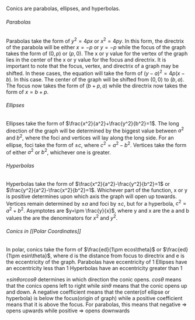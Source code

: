 Conics are parabolas, ellipses, and hyperbolas. 

###### Parabolas
Parabolas take the form of $y^2=4px$ or $x^2=4py$. In this form, the directrix of the parabola will be either $x=-p$ or $y=-p$ while the focus of the graph takes the form of $(0,p)$ or $(p,0)$. The x or y value for the vertex of the graph lies in the center of the x or y value for the focus and directrix. 
It is important to note that the focus, vertex, and directrix of a graph may be shifted. In these cases, the equation will take the form of $(y-a)^2=4p(x-b)$. In this case. The center of the graph will be shifted from $(0,0)$ to $(b,a)$. The focus now takes the form of $(b+p, a)$ while the directrix now takes the form of $x=b+p$. 

###### Ellipses
Ellipses take the form of $\frac{x^2}{a^2}+\frac{y^2}{b^2}=1$. The long direction of the graph will be determined by the biggest value between $a^2$ and $b^2$, where the foci and vertices will lay along the long side. 
For an ellipse, foci take the form of $\pm c$, where $c^2 = a^2-b^2$. Vertices take the form of either $a^2$ or $b^2$, whichever one is greater. 

###### Hyperbolas
Hyperbolas take the form of $\frac{x^2}{a^2}-\frac{y^2}{b^2}=1$ or $\frac{y^2}{a^2}-\frac{x^2}{b^2}=1$. Whichever part of the function, x or y is positive determines upon which axis the graph will open up towards. Vertices remain determined by $\pm a$ and foci by $\pm c$, but for a hyperbola, $c^2=a^2+b^2$. Asymptotes are $y=\pm \frac{y}{x}$, where y and x are the a and b values the are the denominators for $x^2$ and $y^2$. 

###### Conics in [[Polar Coordinates]]
In polar, conics take the form of $\frac{ed}{1\pm ecos\theta}$ or $\frac{ed}{1\pm esin\theta}$, where d is the distance from focus to directrix and e is the eccentricity of the graph. 
Parabolas have eccentricity of 1
Ellipses have an eccentricity less than 1
Hyperbolas have an eccentricity greater than 1

$\pm sin\theta or cos\theta$ determines in which direction the conic opens. $cos\theta$ means that the conics opens left to right while $sin\theta$ means that the conic opens up and down. 
A negative coefficient means that the center(of ellipse or hyperbola) is below the focus(origin of graph) while a positive coefficient means that it is above the focus. 
For parabolas, this means that negative => opens upwards while positive => opens downwards